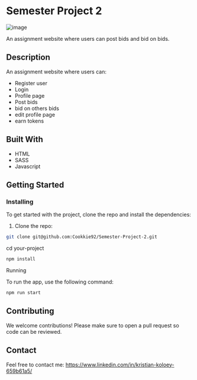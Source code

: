 # Semester Project 2

![image](https://user-images.githubusercontent.com/52622303/164316813-4b12d99f-aeb7-4069-85cf-e72b3a50ac99.png)

An assignment website where users can post bids and bid on bids.

## Description

An assignment website where users can:
- Register user
- Login
- Profile page
- Post bids
- bid on others bids
- edit profile page
- earn tokens

## Built With

- HTML
- SASS
- Javascript

## Getting Started

### Installing

To get started with the project, clone the repo and install the dependencies:

1. Clone the repo:

```bash
git clone git@github.com:Cookkie92/Semester-Project-2.git
```
cd your-project
```bash
npm install
```
Running

To run the app, use the following command:
```bash
npm run start
```
## Contributing
We welcome contributions! Please make sure to open a pull request so code can be reviewed.

## Contact
Feel free to contact me: https://www.linkedin.com/in/kristian-koloey-659b61a5/

